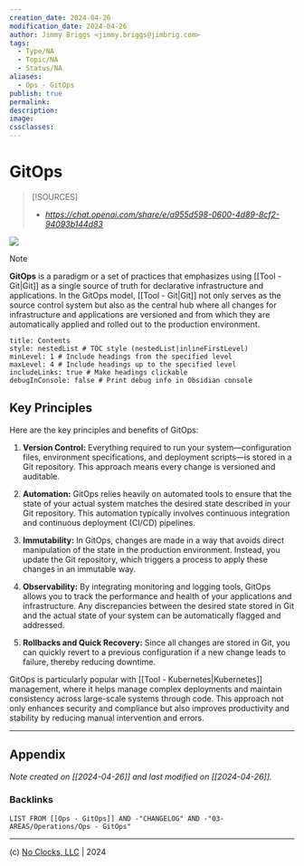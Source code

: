 ```yaml
---
creation_date: 2024-04-26
modification_date: 2024-04-26
author: Jimmy Briggs <jimmy.briggs@jimbrig.com>
tags:
  - Type/NA
  - Topic/NA
  - Status/NA
aliases:
  - Ops - GitOps
publish: true
permalink:
description:
image:
cssclasses:
---
```


# GitOps

> [!SOURCES]
> - *https://chat.openai.com/share/e/a955d598-0600-4d89-8cf2-94093b144d83*

![](https://i.imgur.com/afhC2q6.png)


> [!NOTE]
> **GitOps** is a paradigm or a set of practices that emphasizes using [[Tool - Git|Git]] as a single source of truth for declarative infrastructure and applications. In the GitOps model, [[Tool - Git|Git]] not only serves as the source control system but also as the central hub where all changes for infrastructure and applications are versioned and from which they are automatically applied and rolled out to the production environment.

```table-of-contents
title: Contents 
style: nestedList # TOC style (nestedList|inlineFirstLevel)
minLevel: 1 # Include headings from the specified level
maxLevel: 4 # Include headings up to the specified level
includeLinks: true # Make headings clickable
debugInConsole: false # Print debug info in Obsidian console
```

## Key Principles

Here are the key principles and benefits of GitOps:

1. **Version Control:** Everything required to run your system—configuration files, environment specifications, and deployment scripts—is stored in a Git repository. This approach means every change is versioned and auditable.
    
2. **Automation:** GitOps relies heavily on automated tools to ensure that the state of your actual system matches the desired state described in your Git repository. This automation typically involves continuous integration and continuous deployment (CI/CD) pipelines.
    
3. **Immutability:** In GitOps, changes are made in a way that avoids direct manipulation of the state in the production environment. Instead, you update the Git repository, which triggers a process to apply these changes in an immutable way.
    
4. **Observability:** By integrating monitoring and logging tools, GitOps allows you to track the performance and health of your applications and infrastructure. Any discrepancies between the desired state stored in Git and the actual state of your system can be automatically flagged and addressed.
    
5. **Rollbacks and Quick Recovery:** Since all changes are stored in Git, you can quickly revert to a previous configuration if a new change leads to failure, thereby reducing downtime.
    

GitOps is particularly popular with [[Tool - Kubernetes|Kubernetes]] management, where it helps manage complex deployments and maintain consistency across large-scale systems through code. This approach not only enhances security and compliance but also improves productivity and stability by reducing manual intervention and errors.



***

## Appendix

*Note created on [[2024-04-26]] and last modified on [[2024-04-26]].*

### Backlinks

```dataview
LIST FROM [[Ops - GitOps]] AND -"CHANGELOG" AND -"03-AREAS/Operations/Ops - GitOps"
```

***

(c) [No Clocks, LLC](https://github.com/noclocks) | 2024
